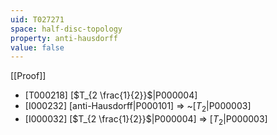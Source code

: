 ```yaml
---
uid: T027271
space: half-disc-topology
property: anti-hausdorff
value: false
---
```

[[Proof]]

* [T000218] [$T_{2 \frac{1}{2}}$|P000004]
* [I000232] [anti-Hausdorff|P000101] => ~[$T_2$|P000003]
* [I000032] [$T_{2 \frac{1}{2}}$|P000004] => [$T_2$|P000003]

